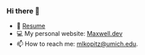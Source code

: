 ### Hi there 👋

- 📎 [Resume](https://maxwell-dev.s3.us-east-2.amazonaws.com/Kopitz_Maxwell_Resume.pdf)
- 💻 My personal website: [Maxwell.dev](https://maxwell.dev/)
- 📫 How to reach me: [mlkopitz@umich.edu](mailto:mlkopitz@umich.edu).
<!--
**maxkopitz/maxkopitz** is a ✨ _special_ ✨ repository because its `README.md` (this file) appears on your GitHub profile.

Here are some ideas to get you started:

- 🔭 I’m currently working on ...
- 🌱 I’m currently learning ...
- 👯 I’m looking to collaborate on ...
- 🤔 I’m looking for help with ...
- 💬 Ask me about ...
- 📫 How to reach me: ...
- 😄 Pronouns: ...
- ⚡ Fun fact: ...
-->

